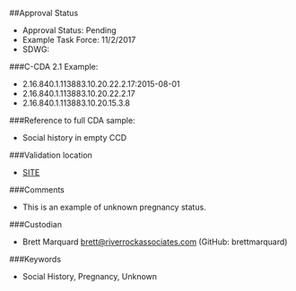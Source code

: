 ##Approval Status 

* Approval Status: Pending
* Example Task Force: 11/2/2017
* SDWG: 

###C-CDA 2.1 Example: 

* 2.16.840.1.113883.10.20.22.2.17:2015-08-01
* 2.16.840.1.113883.10.20.22.2.17
* 2.16.840.1.113883.10.20.15.3.8

###Reference to full CDA sample:

* Social history in empty CCD


###Validation location

* [SITE](https://sitenv.org/c-cda-validator)


###Comments

* This is an example of unknown pregnancy status.

###Custodian

* Brett Marquard brett@riverrockassociates.com (GitHub: brettmarquard)


###Keywords

* Social History, Pregnancy, Unknown
